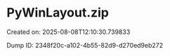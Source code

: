 # PyWinLayout.zip

Created on: 2025-08-08T12:10:30.739833

Dump ID: 2348f20c-a102-4b55-82d9-d270ed9eb272

